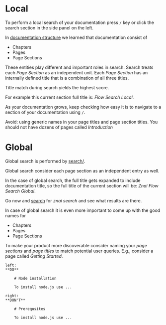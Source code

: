 # Local

To perform a local search of your documentation press `/` key or click the search section in the side panel on the left.

In [documentation structure](flow/structure) we learned that documentation consist of  
* Chapters
* Pages
* Page Sections

These entities play different and important roles in search. Search treats each *Page Section* as an independent unit.
Each *Page Section* has an internally defined title that is a combination of all three titles.

Title match during search yields the highest score. 

For example this current section full title is: *Flow Search Local*.

As your documentation grows, keep checking how easy it is to navigate to a section of your documentation using `/`.

Avoid: using generic names in your page titles and page section titles. You should not have dozens of pages called *Introduction*  

# Global 

Global search is performed by [search/](https://search.app.twosigma.com).

Global search consider each page section as an independent entry as well. 

In the case of global search, the full title gets expanded to include documentation title, so the full title of the
current section will be: *Znai Flow Search Global*.

Go now and [search](https://search.app.twosigma.com) for *znai search* and see what results are there.   

In case of global search it is even more important to come up with the good names for 
* Chapters
* Pages
* Page Sections

To make your product more discoverable consider naming your *page sections* and *page titles* to match potential user queries.
E.g., consider a page called *Getting Started*.

```columns 
left:
**DO**

    # Node installation 
    
    To install node.js use ...
    
right:
**DON'T**

    # Prerequsites
    
    To install node.js use ...    
```

